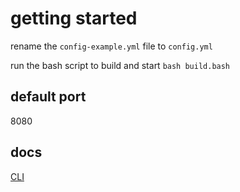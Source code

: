 # getting started

rename the `config-example.yml` file to `config.yml`

run the bash script to build and start
`bash build.bash`

## default port

8080

## docs

[CLI](docs/cli.md)
